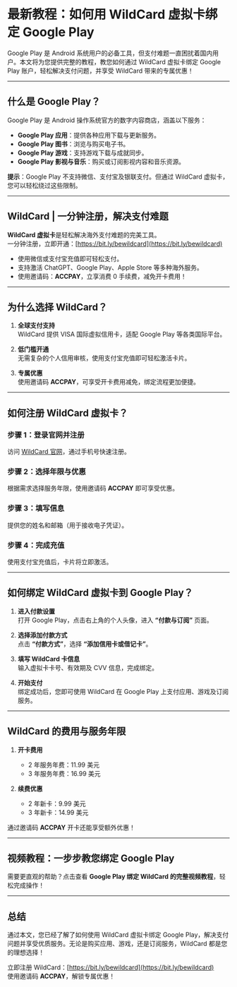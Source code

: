 # 最新教程：如何用 WildCard 虚拟卡绑定 Google Play

Google Play 是 Android 系统用户的必备工具，但支付难题一直困扰着国内用户。本文将为您提供完整的教程，教您如何通过 WildCard 虚拟卡绑定 Google Play 账户，轻松解决支付问题，并享受 WildCard 带来的专属优惠！

---

## 什么是 Google Play？

Google Play 是 Android 操作系统官方的数字内容商店，涵盖以下服务：
- **Google Play 应用**：提供各种应用下载与更新服务。
- **Google Play 图书**：浏览与购买电子书。
- **Google Play 游戏**：支持游戏下载与成就同步。
- **Google Play 影视与音乐**：购买或订阅影视内容和音乐资源。

**提示**：Google Play 不支持微信、支付宝及银联支付。但通过 WildCard 虚拟卡，您可以轻松绕过这些限制。

---

## WildCard | 一分钟注册，解决支付难题

**WildCard 虚拟卡**是轻松解决海外支付难题的完美工具。  
一分钟注册，立即开通：[https://bit.ly/bewildcard](https://bit.ly/bewildcard)  
- 使用微信或支付宝充值即可轻松支付。  
- 支持激活 ChatGPT、Google Play、Apple Store 等多种海外服务。  
- 使用邀请码：**ACCPAY**，立享消费 0 手续费，减免开卡费用！

---

## 为什么选择 WildCard？

1. **全球支付支持**  
   WildCard 提供 VISA 国际虚拟信用卡，适配 Google Play 等各类国际平台。

2. **低门槛开通**  
   无需复杂的个人信用审核，使用支付宝充值即可轻松激活卡片。

3. **专属优惠**  
   使用邀请码 **ACCPAY**，可享受开卡费用减免，绑定流程更加便捷。

---

## 如何注册 WildCard 虚拟卡？

### 步骤 1：登录官网并注册
访问 [WildCard 官网](https://bit.ly/bewildcard)，通过手机号快速注册。

### 步骤 2：选择年限与优惠
根据需求选择服务年限，使用邀请码 **ACCPAY** 即可享受优惠。

### 步骤 3：填写信息
提供您的姓名和邮箱（用于接收电子凭证）。

### 步骤 4：完成充值
使用支付宝充值后，卡片将立即激活。

---

## 如何绑定 WildCard 虚拟卡到 Google Play？

1. **进入付款设置**  
   打开 Google Play，点击右上角的个人头像，进入 **“付款与订阅”** 页面。

2. **选择添加付款方式**  
   点击 **“付款方式”**，选择 **“添加信用卡或借记卡”**。

3. **填写 WildCard 卡信息**  
   输入虚拟卡卡号、有效期及 CVV 信息，完成绑定。

4. **开始支付**  
   绑定成功后，您即可使用 WildCard 在 Google Play 上支付应用、游戏及订阅服务。

---

## WildCard 的费用与服务年限

1. **开卡费用**  
   - 2 年服务年费：11.99 美元  
   - 3 年服务年费：16.99 美元  

2. **续费优惠**  
   - 2 年新卡：9.99 美元  
   - 3 年新卡：14.99 美元  

通过邀请码 **ACCPAY** 开卡还能享受额外优惠！

---

## 视频教程：一步步教您绑定 Google Play

需要更直观的帮助？点击查看 **Google Play 绑定 WildCard 的完整视频教程**，轻松完成操作！

---

## 总结

通过本文，您已经了解了如何使用 WildCard 虚拟卡绑定 Google Play，解决支付问题并享受优质服务。无论是购买应用、游戏，还是订阅服务，WildCard 都是您的理想选择！

立即注册 WildCard：[https://bit.ly/bewildcard](https://bit.ly/bewildcard)  
使用邀请码 **ACCPAY**，解锁专属优惠！
